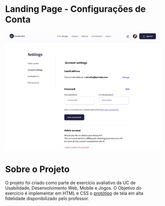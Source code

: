 # Landing Page - Configurações de Conta

<img src="img/prototipo.png" alt="protótipo" width=700/>

# Sobre o Projeto

O projeto foi criado como parte de exercício avaliativo da UC de Usabilidade, Desenvolvimento Web, Mobile e Jogos.
O Objetivo do exercício é implementar em HTML e CSS o [protótipo](https://uidesigndaily.com/posts/figma-account-settings-form-day-1388) de tela em alta fidelidade disponibilizado pelo professor.
